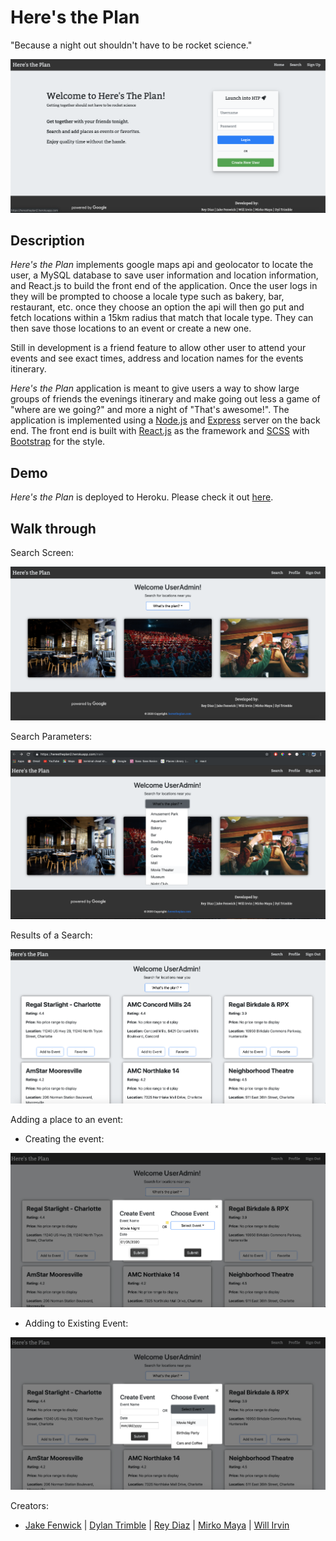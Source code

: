 # Here's the Plan
"Because a night out shouldn't have to be rocket science."

![app-home-screen](images/appHomePage.png)

## Description

*Here's the Plan* implements google maps api and geolocator to locate the user, a MySQL database to save user information and location information, and React.js to build the front end of the application. Once the user logs in they will be prompted to choose a locale type such as bakery, bar, restaurant, etc. once they choose an option the api will then go put and fetch locations within a 15km radius that match that locale type. They can then save those locations to an event or create a new one. 

Still in development is a friend feature to allow other user to attend your events and see exact times, address and location names for the events itinerary.
 
*Here's the Plan* application is meant to give users a way to show large groups of friends the evenings itinerary and make going out less a game of "where are we going?" and more a night of "That's awesome!". The application is implemented using a [Node.js](https://nodejs.org/en/) and [Express](https://expressjs.com/) server on the back end. The front end is built with [React.js](https://reactjs.org/) as the framework and [SCSS](https://sass-lang.com/) with [Bootstrap](https://getbootstrap.com/) for the style.

## Demo
	
*Here's the Plan* is deployed to Heroku. Please check it out [here](https://herestheplan2.herokuapp.com/).

## Walk through

Search Screen:

![searchScreen](images/searchHome.png)


Search Parameters:

![searchDropDown](images/placeOptions.png)


Results of a Search:

![searchResults](images/placeResponse.png)


Adding a place to an event:

* Creating the event:

![creatingEvent](images/creatEvent.png)

* Adding to Existing Event:

![addingToEvent](images/eventSelect.png)


Creators:

* [Jake Fenwick](https://github.com/JakeFen) | [Dylan Trimble](https://github.com/dylantrimble) | [Rey Diaz](https://github.com/ReyDiaz33) | [Mirko Maya](https://github.com/mirkomaya) | [Will Irvin](https://github.com/Will-25)
